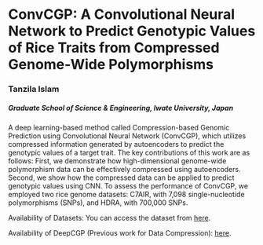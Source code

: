 # ConvCGP: A Convolutional Neural Network to Predict Genotypic Values of Rice Traits from Compressed Genome-Wide Polymorphisms

### Tanzila Islam

##### Graduate School of Science & Engineering, Iwate University, Japan

A deep learning-based method called Compression-based Genomic Prediction using Convolutional Neural Network (ConvCGP), which utilizes compressed information generated by autoencoders to predict the genotypic values of a target trait. The key contributions of this work are as follows: First, we demonstrate how high-dimensional genome-wide polymorphism data can be effectively compressed using autoencoders. Second, we show how the compressed data can be applied to predict genotypic values using CNN. To assess the performance of ConvCGP, we employed two rice genome datasets: C7AIR, with 7,098 single-nucleotide polymorphisms (SNPs), and HDRA, with 700,000 SNPs. 

Availability of Datasets: You can access the dataset from [here](http://www.ricediversity.org/data/index.cfm).

Availability of DeepCGP (Previous work for Data Compression):  [here](https://github.com/tanzilamohita/DeepCGP).

